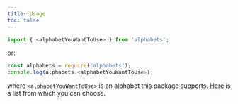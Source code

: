 ```yaml
---
title: Usage
toc: false
---
```


```js
import { <alphabetYouWantToUse> } from 'alphabets';
```

or:

```js
const alphabets = require('alphabets');
console.log(alphabets.<alphabetYouWantToUse>);
```

where `<alphabetYouWantToUse>` is an alphabet this package supports.
[Here](/api/supported-alphabets) is a list from which you can choose.
